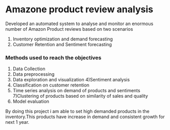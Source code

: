 # Amazone product review analysis
Developed an automated system to analyse and monitor an enormous number of Amazon Product reviews
based on two scenarios
1) Inventory optimization and demand forecasting
2) Customer Retention and Sentiment forecasting
 
### Methods used to reach the objectives
1) Data Collection
2) Data preprocessing
3) Data exploration and visualization
4)Sentiment analysis
5) Classification on customer retention
6) Time series analysis on demand of products and sentiments
7)Clustering of products based on similarity of sales and quality
8) Model evaluation

By doing this project i am able to set high demanded products in the inventory.This products have increase in demand and consistent growth for next 1 year.
